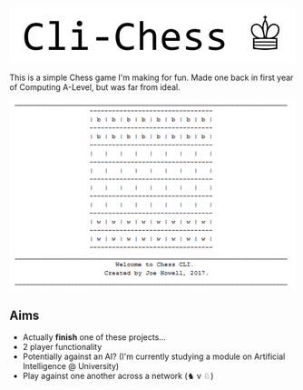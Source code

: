 ![Logo](https://github.com/j-edward/CLI-Chess/blob/img/chess_logo.JPG)

This is a simple Chess game I'm making for fun. Made one back in first year of Computing A-Level, but was far from ideal.

![Screenshot1](https://github.com/j-edward/CLI-Chess/blob/img/chess_screens.png)

## Aims
* Actually **finish** one of these projects...
* 2 player functionality
* Potentially against an AI? (I'm currently studying a module on Artificial Intelligence @ University)
* Play against one another across a network (♞ v ♘)
